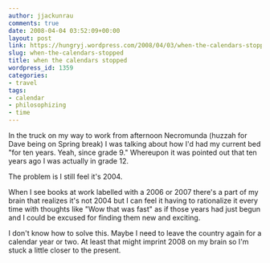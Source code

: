```yaml
---
author: jjackunrau
comments: true
date: 2008-04-04 03:52:09+00:00
layout: post
link: https://hungryj.wordpress.com/2008/04/03/when-the-calendars-stopped/
slug: when-the-calendars-stopped
title: when the calendars stopped
wordpress_id: 1359
categories:
- travel
tags:
- calendar
- philosophizing
- time
---
```


In the truck on my way to work from afternoon Necromunda (huzzah for Dave being on Spring break) I was talking about how I'd had my current bed "for ten years. Yeah, since grade 9." Whereupon it was pointed out that ten years ago I was actually in grade 12. 

The problem is I still feel it's 2004.

When I see books at work labelled with a 2006 or 2007 there's a part of my brain that realizes it's not 2004 but I can feel it having to rationalize it every time with thoughts like "Wow that was fast" as if those years had just begun and I could be excused for finding them new and exciting. 

I don't know how to solve this. Maybe I need to leave the country again for a calendar year or two. At least that might imprint 2008 on my brain so I'm stuck a little closer to the present.
